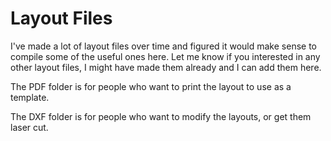 # Layout Files

I've made a lot of layout files over time and figured it would make sense to compile some of the useful ones here. Let me know if you interested in any other layout files, I might have made them already and I can add them here.

The PDF folder is for people who want to print the layout to use as a template.

The DXF folder is for people who want to modify the layouts, or get them laser cut.
